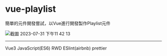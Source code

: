 # vue-playlist
簡單的元件開發嘗試，以Vue進行開發製作Playlist元件

![截圖 2023-07-31 下午11 42 13](https://github.com/ZarkHuang/vue-playlist/assets/108380904/ca7039d3-a42d-4f09-bb5c-04e4f02938b5)


<hr/>

Vue3
JavaScript(ES6)
RWD
ESlint(airbnb)
prettier
